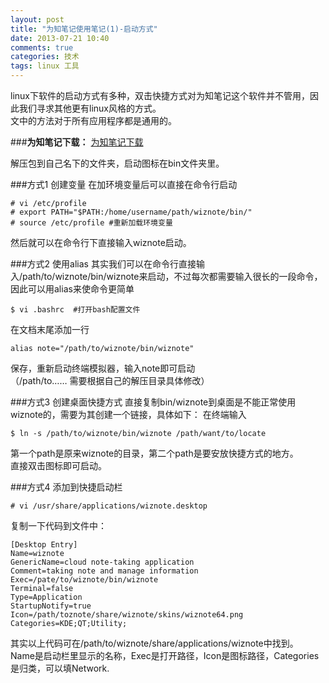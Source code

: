 ```yaml
---
layout: post
title: "为知笔记使用笔记(1)-启动方式"
date: 2013-07-21 10:40
comments: true
categories: 技术 
tags: linux 工具
---
```

linux下软件的启动方式有多种，双击快捷方式对为知笔记这个软件并不管用，因此我们寻求其他更有linux风格的方式。  
文中的方法对于所有应用程序都是通用的。
<!-- more -->
###**为知笔记下载：**
[为知笔记下载](http://www.wiz.cn/download.html)  

解压包到自己名下的文件夹，启动图标在bin文件夹里。

###方式1 创建变量
在加环境变量后可以直接在命令行启动
```
# vi /etc/profile  
# export PATH="$PATH:/home/username/path/wiznote/bin/"  
# source /etc/profile #重新加载环境变量  
```
然后就可以在命令行下直接输入wiznote启动。
  

###方式2 使用alias
其实我们可以在命令行直接输入/path/to/wiznote/bin/wiznote来启动，不过每次都需要输入很长的一段命令，因此可以用alias来使命令更简单  
```
$ vi .bashrc  #打开bash配置文件  
```
在文档末尾添加一行
```
alias note="/path/to/wiznote/bin/wiznote"
```
保存，重新启动终端模拟器，输入note即可启动  
（/path/to…… 需要根据自己的解压目录具体修改）

###方式3 创建桌面快捷方式
直接复制bin/wiznote到桌面是不能正常使用wiznote的，需要为其创建一个链接，具体如下：
在终端输入  
```
$ ln -s /path/to/wiznote/bin/wiznote /path/want/to/locate
```
第一个path是原来wiznote的目录，第二个path是要安放快捷方式的地方。  
直接双击图标即可启动。

###方式4 添加到快捷启动栏
```
# vi /usr/share/applications/wiznote.desktop
```
复制一下代码到文件中：
```
[Desktop Entry]  
Name=wiznote  
GenericName=cloud note-taking application  
Comment=taking note and manage information  
Exec=/pate/to/wiznote/bin/wiznote  
Terminal=false  
Type=Application  
StartupNotify=true  
Icon=/path/toznote/share/wiznote/skins/wiznote64.png  
Categories=KDE;QT;Utility;  
```
其实以上代码可在/path/to/wiznote/share/applications/wiznote中找到。  
Name是启动栏里显示的名称，Exec是打开路径，Icon是图标路径，Categories是归类，可以填Network.


